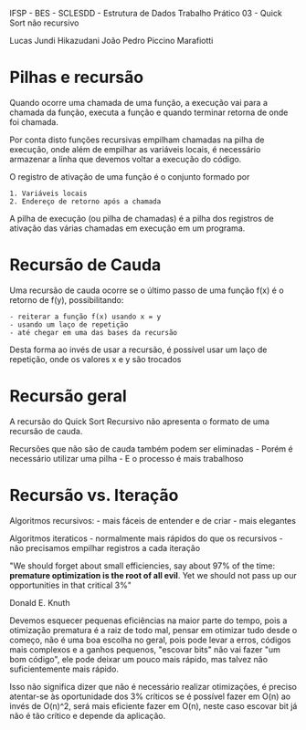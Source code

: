 IFSP - BES - SCLESDD - Estrutura de Dados
Trabalho Prático 03 - Quick Sort não recursivo

Lucas Jundi Hikazudani
João Pedro Piccino Marafiotti

# Pilhas e recursão 

Quando ocorre uma chamada de uma função, a execução vai para a chamada da função, executa a função e quando terminar retorna de onde foi chamada.

Por conta disto funções recursivas empilham chamadas na pilha de execução, onde além de empilhar as variáveis locais, é necessário armazenar a linha que devemos voltar a execução do código.

O registro de ativação de uma função é o conjunto formado por

    1. Variáveis locais
    2. Endereço de retorno após a chamada

A pilha de execução (ou pilha de chamadas) é a pilha dos registros de ativação das várias chamadas em execução em um programa.

# Recursão de Cauda

Uma recursão de cauda ocorre se o último passo de uma função f(x) é o retorno de f(y), possibilitando:

    - reiterar a função f(x) usando x = y
    - usando um laço de repetição
    - até chegar em uma das bases da recursão

Desta forma ao invés de usar a recursão, é possível usar um laço de repetição, onde os valores x e y são trocados

# Recursão geral

A recursão do Quick Sort Recursivo não apresenta o formato de uma recursão de cauda.

Recursões que não são de cauda também podem ser eliminadas
    - Porém é necessário utilizar uma pilha
    - E o processo é mais trabalhoso

# Recursão vs. Iteração

Algoritmos recursivos:
    - mais fáceis de entender e de criar
    - mais elegantes

Algoritmos iteraticos
    - normalmente mais rápidos do que os recursivos
    - não precisamos empilhar registros a cada iteração


"We should forget about small efficiencies, say about 97% of the time: **premature optimization is the root of all evil**. Yet we should not pass up our opportunities in that critical 3%"

Donald E. Knuth

Devemos esquecer pequenas eficiências na maior parte do tempo, pois a otimização prematura é a raiz de todo mal, pensar em otimizar tudo desde o começo, não é uma boa escolha no geral, pois pode levar a erros, códigos mais complexos e a ganhos pequenos, "escovar bits" não vai fazer "um bom código", ele pode deixar um pouco mais rápido, mas talvez não suficientemente mais rápido.

Isso não significa dizer que não é necessário realizar otimizações, é preciso atentar-se às oportunidade dos 3% críticos
        se é possível fazer em O(n) ao invés de O(n)^2, será mais eficiente fazer em O(n), neste caso escovar bit já não é tão crítico e depende da aplicação.
